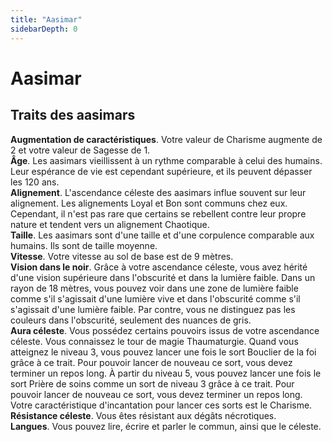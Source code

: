 ```yaml
---
title: "Aasimar"
sidebarDepth: 0
---
```

# Aasimar
## Traits des aasimars

**Augmentation de caractéristiques**. Votre valeur de Charisme augmente de 2 et votre valeur de Sagesse de 1.  
**Âge**. Les aasimars vieillissent à un rythme comparable à celui des humains. Leur espérance de vie est cependant supérieure, et ils peuvent dépasser les 120 ans.  
**Alignement**. L'ascendance céleste des aasimars influe souvent sur leur alignement. Les alignements Loyal et Bon sont communs chez eux. Cependant, il n'est pas rare que certains se rebellent contre leur propre nature et tendent vers un alignement Chaotique.  
**Taille**. Les aasimars sont d'une taille et d'une corpulence comparable aux humains. Ils sont de taille moyenne.  
**Vitesse**. Votre vitesse au sol de base est de 9 mètres.  
**Vision dans le noir**. Grâce à votre ascendance céleste, vous avez hérité d'une vision supérieure dans l'obscurité et dans la lumière faible. Dans un rayon de 18 mètres, vous pouvez voir dans une zone de lumière faible comme s'il s'agissait d'une lumière vive et dans l'obscurité comme s'il s'agissait d'une lumière faible. Par contre, vous ne distinguez pas les couleurs dans l'obscurité, seulement des nuances de gris.  
**Aura céleste**. Vous possédez certains pouvoirs issus de votre ascendance céleste. Vous connaissez le tour de magie Thaumaturgie. Quand vous atteignez le niveau 3, vous pouvez lancer une fois le sort Bouclier de la foi grâce à ce trait. Pour pouvoir lancer de nouveau ce sort, vous devez terminer un repos long. À partir du niveau 5, vous pouvez lancer une fois le sort Prière de soins comme un sort de niveau 3 grâce à ce trait. Pour pouvoir lancer de nouveau ce sort, vous devez terminer un repos long. Votre caractéristique d'incantation pour lancer ces sorts est le Charisme.  
**Résistance céleste**. Vous êtes résistant aux dégâts nécrotiques.  
**Langues**. Vous pouvez lire, écrire et parler le commun, ainsi que le céleste.
